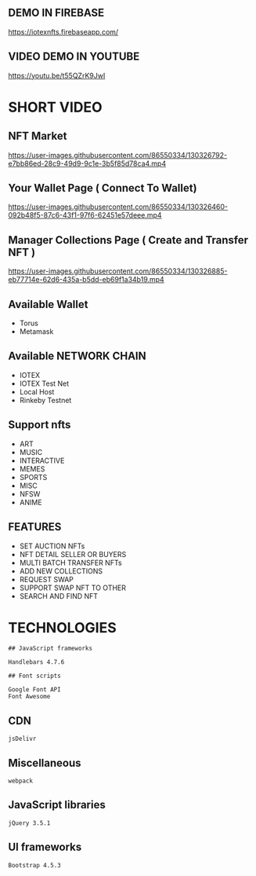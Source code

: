 ## DEMO IN FIREBASE
https://iotexnfts.firebaseapp.com/
## VIDEO DEMO IN YOUTUBE
https://youtu.be/t55QZrK9JwI

# SHORT VIDEO
## NFT Market 
https://user-images.githubusercontent.com/86550334/130326792-e7bb86ed-28c9-49d9-9c1e-3b5f85d78ca4.mp4

## Your Wallet Page ( Connect To Wallet)
https://user-images.githubusercontent.com/86550334/130326460-092b48f5-87c6-43f1-97f6-62451e57deee.mp4

## Manager Collections Page ( Create and Transfer NFT )
https://user-images.githubusercontent.com/86550334/130326885-eb77714e-62d6-435a-b5dd-eb69f1a34b19.mp4

## Available Wallet
- Torus 
- Metamask 
## Available NETWORK CHAIN
- IOTEX
- IOTEX Test Net
- Local Host
- Rinkeby Testnet
## Support nfts
- ART
- MUSIC
- INTERACTIVE
- MEMES
- SPORTS
- MISC
- NFSW
- ANIME

## FEATURES
- SET AUCTION NFTs 
- NFT DETAIL SELLER OR BUYERS
- MULTI BATCH TRANSFER NFTs
- ADD NEW COLLECTIONS
- REQUEST SWAP
- SUPPORT SWAP NFT TO OTHER 
- SEARCH AND FIND NFT 

# TECHNOLOGIES
```
## JavaScript frameworks 

Handlebars 4.7.6
```
```
## Font scripts 

Google Font API 
Font Awesome
```
## CDN 
```
jsDelivr
```
## Miscellaneous 
```
webpack
```
## JavaScript libraries 
```
jQuery 3.5.1
```
## UI frameworks 
```
Bootstrap 4.5.3
```
```
